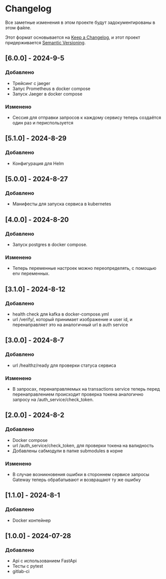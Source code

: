 # Changelog

Все заметные изменения в этом проекте будут задокументированы в этом файле.

Этот формат основывается на [Keep a Changelog](https://keepachangelog.com/en/1.1.0/), и этот проект придерживается [Semantic Versioning](https://semver.org/spec/v2.0.0.html).


## [6.0.0] - 2024-9-5

### Добавлено

- Трейсинг с jaeger
- Запус Prometheus в docker compose
- Запуск Jaeger в docker compose

### Изменено

- Сессия для отправки запросов к каждому сервису теперь создаётся один раз и периспользуется

## [5.1.0] - 2024-8-29

### Добавлено

- Конфигурация для Helm

## [5.0.0] - 2024-8-27

### Добавлено

- Манифесты для запуска сервиса в kubernetes

## [4.0.0] - 2024-8-20

### Добавлено

- Запуск postgres в docker compose.

### Изменено

- Теперь переменные настроек можно переопределять, с помощью env переменных.

## [3.1.0] - 2024-8-12

### Добавлено

- health check для kafka в docker-compose.yml
- url /verify/, который принимает изображение и user id, и перенаправляет это на аналогичный url в auth service

## [3.0.0] - 2024-8-7

### Добавлено

- url /healthz/ready для проверки статуса сервиса

### Изменено

- В запросах, перенаправляемых на transactions service теперь перед перенаправлением происходит проверка токена аналогично запросу на /auth_service/check_token.

## [2.0.0] - 2024-8-2

### Добавлено

- Docker compose
- url /auth_service/check_token, для проверки токена на валидность
- Добавлены сабмодули в папке submodules в корне

### Изменено

- В случае возникновения ошибки в стороннем сервисе запросы Gateway теперь обрабатывают и возвращают ту же ошибку

## [1.1.0] - 2024-8-1

### Добавлено

- Docker контейнер

## [1.0.0] - 2024-07-28

### Добавлено

- Api с использованием FastApi
- Тесты с pytest
- gitlab-ci
